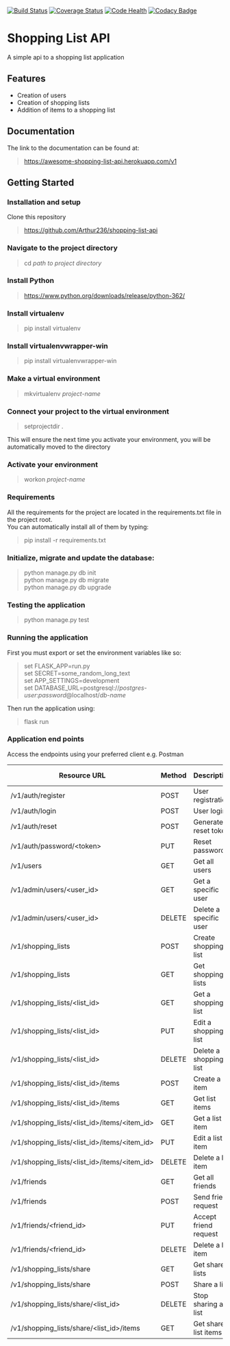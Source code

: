 [![Build Status](https://travis-ci.org/Arthur236/shopping-list-api.svg?branch=master)](https://travis-ci.org/Arthur236/shopping-list-api)   [![Coverage Status](https://coveralls.io/repos/github/Arthur236/shopping-list-api/badge.svg?branch=master)](https://coveralls.io/github/Arthur236/shopping-list-api?branch=master)   [![Code Health](https://landscape.io/github/Arthur236/shopping-list-api/master/landscape.svg?style=flat)](https://landscape.io/github/Arthur236/shopping-list-api/master)   [![Codacy Badge](https://api.codacy.com/project/badge/Grade/78995aa52f52492187af656f7c2cc06f)](https://www.codacy.com/app/Arthur236/shopping-list-api?utm_source=github.com&amp;utm_medium=referral&amp;utm_content=Arthur236/shopping-list-api&amp;utm_campaign=Badge_Grade)

# Shopping List API

A simple api to a shopping list application

## Features

* Creation of users
* Creation of shopping lists
* Addition of items to a shopping list

## Documentation

The link to the documentation can be found at: 
>https://awesome-shopping-list-api.herokuapp.com/v1

## Getting Started

### Installation and setup
Clone this repository
>https://github.com/Arthur236/shopping-list-api

### Navigate to the project directory

>cd _path to project directory_

### Install Python

>https://www.python.org/downloads/release/python-362/

### Install virtualenv

>pip install virtualenv

### Install virtualenvwrapper-win

>pip install virtualenvwrapper-win

### Make a virtual environment

>mkvirtualenv _project-name_

### Connect your project to the virtual environment

>setprojectdir .

This will ensure the next time you activate your environment, you will be automatically moved to the directory

### Activate your environment

>workon _project-name_

### Requirements

All the requirements for the project are located in the requirements.txt file in the project root.  
You can automatically install all of them by typing:  

>pip install -r requirements.txt

### Initialize, migrate and update the database:
>python manage.py db init  
 python manage.py db migrate  
 python manage.py db upgrade
 
 ### Testing the application
 >python manage.py test
 
 ### Running the application
 First you must export or set the environment variables like so:
 >set FLASK_APP=run.py  
set SECRET=some_random_long_text  
set APP_SETTINGS=development  
set DATABASE_URL=postgresql://_postgres-user_:_password_@localhost/_db-name_

Then run the application using:
>flask run

### Application end points
Access the endpoints using your preferred client e.g. Postman

| Resource URL                                               | Method  | Description              | Requires Token |
|------------------------------------------------------------|---------|--------------------------|----------------|
| /v1/auth/register                                          | POST    | User registration        | FALSE          |
| /v1/auth/login                                             | POST    | User login               | FALSE          |
| /v1/auth/reset                                             | POST    | Generate reset token     | FALSE          |
| /v1/auth/password/&lt;token&gt;                            | PUT     | Reset password           | TRUE           |
| /v1/users                                                  | GET     | Get all users            | TRUE           |
| /v1/admin/users/&lt;user_id&gt;                            | GET     | Get a specific user      | TRUE           |
| /v1/admin/users/&lt;user_id&gt;                            | DELETE  | Delete a specific user   | TRUE           |
| /v1/shopping_lists                                         | POST    | Create shopping list     | TRUE           |
| /v1/shopping_lists                                         | GET     | Get shopping lists       | TRUE           |
| /v1/shopping_lists/&lt;list_id&gt;                         | GET     | Get a shopping list      | TRUE           |
| /v1/shopping_lists/&lt;list_id&gt;                         | PUT     | Edit a shopping list     | TRUE           |
| /v1/shopping_lists/&lt;list_id&gt;                         | DELETE  | Delete a shopping list   | TRUE           |
| /v1/shopping_lists/&lt;list_id&gt;/items                   | POST    | Create a list item       | TRUE           |
| /v1/shopping_lists/&lt;list_id&gt;/items                   | GET     | Get list items           | TRUE           |
| /v1/shopping_lists/&lt;list_id&gt;/items/&lt;item_id&gt;   | GET     | Get a list item          | TRUE           |
| /v1/shopping_lists/&lt;list_id&gt;/items/&lt;item_id&gt;   | PUT     | Edit a list item         | TRUE           |
| /v1/shopping_lists/&lt;list_id&gt;/items/&lt;item_id&gt;   | DELETE  | Delete a list item       | TRUE           |
| /v1/friends                                                | GET     | Get all friends          | TRUE           |
| /v1/friends                                                | POST    | Send friend request      | TRUE           |
| /v1/friends/&lt;friend_id&gt;                              | PUT     | Accept friend request    | TRUE           |
| /v1/friends/&lt;friend_id&gt;                              | DELETE  | Delete a list item       | TRUE           |
| /v1/shopping_lists/share                                   | GET     | Get shared lists         | TRUE           |
| /v1/shopping_lists/share                                   | POST    | Share a list             | TRUE           |
| /v1/shopping_lists/share/&lt;list_id&gt;                   | DELETE  | Stop sharing a list      | TRUE           |
| /v1/shopping_lists/share/&lt;list_id&gt;/items             | GET     | Get shared list items    | TRUE           |
